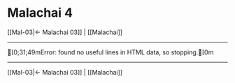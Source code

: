# Malachai 4

[[Mal-03|← Malachai 03]] | [[Malachai]]
***

[0;31;49mError: found no useful lines in HTML data, so stopping.[0m

***
[[Mal-03|← Malachai 03]] | [[Malachai]]
